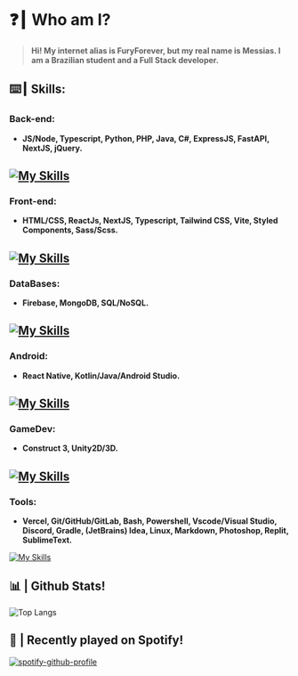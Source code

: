 # ❓┃ Who am I?
> **Hi! My internet alias is FuryForever, but my real name is Messias. I am a Brazilian student and a Full Stack developer.**

## ⌨️┃ Skills:

### Back-end:
+ **JS/Node, Typescript, Python, PHP, Java, C#, ExpressJS, FastAPI, NextJS, jQuery.**

[![My Skills](https://skillicons.dev/icons?i=js,nodejs,typescript,python,php,java,cs,expressjs,fastapi,nextjs,jquery)](https://skillicons.dev)
---
### Front-end:
+ **HTML/CSS, ReactJs, NextJS, Typescript, Tailwind CSS, Vite, Styled Components, Sass/Scss.**

[![My Skills](https://skillicons.dev/icons?i=html,css,react,nextjs,typescript,tailwind,vite,styledcomponents,sass,scss)](https://skillicons.dev)
---
### DataBases:
+ **Firebase, MongoDB, SQL/NoSQL.**

[![My Skills](https://skillicons.dev/icons?i=firebase,mongodb,mysql,postgresql,sqlite)](https://skillicons.dev)
---
### Android:
+ **React Native, Kotlin/Java/Android Studio.**

[![My Skills](https://skillicons.dev/icons?i=react,kotlin,java,androidstudio)](https://skillicons.dev)
---
### GameDev:
+ **Construct 3, Unity2D/3D.**

[![My Skills](https://skillicons.dev/icons?i=unity)](https://skillicons.dev)
---
### Tools:
+ **Vercel, Git/GitHub/GitLab, Bash, Powershell, Vscode/Visual Studio, Discord, Gradle, (JetBrains) Idea, Linux, Markdown, Photoshop, Replit, SublimeText.**

[![My Skills](https://skillicons.dev/icons?i=vercel,git,github,gitlab,bash,powershell,vscode,visualstudio,discord,gradle,idea,linux,md,ps,replit)](https://skillicons.dev)
## 📊 | Github Stats!

<!-- ![Furyforever's Github Stats](https://github-readme-stats.vercel.app/api?username=Furyforev3r&count_private=true&show_icons=true&theme=dracula) -->

![Top Langs](https://github-readme-stats.vercel.app/api/top-langs/?username=Furyforev3r&layout=compact&theme=dracula)

## 🎵 | Recently played on Spotify!
[![spotify-github-profile](https://spotify-github-profile.vercel.app/api/view?uid=zc80ofmfaed1nk2xijgr5ue4u&cover_image=true&theme=default&show_offline=false&background_color=1a1a1a&interchange=true&bar_color=ebebeb&bar_color_cover=true)](https://spotify-github-profile.vercel.app/api/view?uid=zc80ofmfaed1nk2xijgr5ue4u&redirect=true)

<!-- [![Furyforev3r's wakatime stats](https://github-readme-stats.vercel.app/api/wakatime?username=Furyforev3r&layout=compact)](https://github.com/anuraghazra/github-readme-stats) -->
